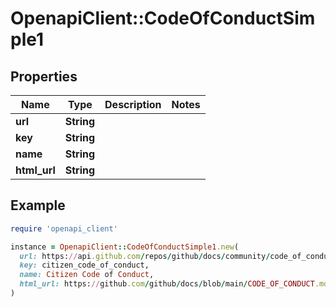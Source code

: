 # OpenapiClient::CodeOfConductSimple1

## Properties

| Name | Type | Description | Notes |
| ---- | ---- | ----------- | ----- |
| **url** | **String** |  |  |
| **key** | **String** |  |  |
| **name** | **String** |  |  |
| **html_url** | **String** |  |  |

## Example

```ruby
require 'openapi_client'

instance = OpenapiClient::CodeOfConductSimple1.new(
  url: https://api.github.com/repos/github/docs/community/code_of_conduct,
  key: citizen_code_of_conduct,
  name: Citizen Code of Conduct,
  html_url: https://github.com/github/docs/blob/main/CODE_OF_CONDUCT.md
)
```

